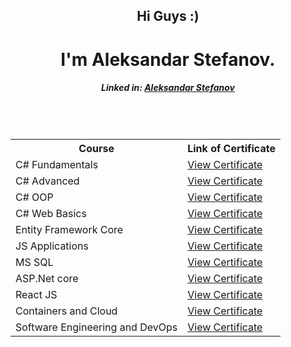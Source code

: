 <h2 align="center">Hi Guys :)</h1>
<h1 align="center">I'm Aleksandar Stefanov.</h1>
<h5 align="center">Linked in: <a href="https://www.linkedin.com/in/aleksandar-stefanov-870998244/">Aleksandar Stefanov</a></h5>
<br />
<br /> 
<table align="center">
  <tr>
    <th>Course</th>
    <th>Link of Certificate</th>    
  </tr>
  <tr>
    <td>C# Fundamentals</td>
    <td><a href="https://softuni.bg/certificates/details/96364/3ea52579">View Certificate</a></td>    
  </tr>	
  <tr>
    <td>C# Advanced</td>
    <td><a href="https://softuni.bg/certificates/details/98125/7dae7217">View Certificate</a></td>    
  </tr>	
  <tr>
    <td>C# OOP</td>
    <td><a href="https://softuni.bg/certificates/details/104266/2e6ea1f5">View Certificate</a></td>    
  </tr>	
  <tr>
    <td>C# Web Basics</td>
    <td><a href="https://softuni.bg/certificates/details/126333/875945ab">View Certificate</a></td>    
  </tr>	
  <tr>
    <td>Entity Framework Core</td>
    <td><a href="https://softuni.bg/certificates/details/119197/28e3339b">View Certificate</a></td>    
  </tr>	
  <tr>
    <td>JS Applications</td>
    <td><a href="https://softuni.bg/certificates/details/110281/fd8b85cd">View Certificate</a></td>    
  </tr>	
   <tr>
    <td>MS SQL</td>
    <td><a href="https://softuni.bg/certificates/details/114042/aa4b1d47">View Certificate</a></td>    
  </tr>	
  <tr>
    <td>ASP.Net core</td>
    <td><a href="https://softuni.bg/certificates/details/132658/26786143">View Certificate</a></td>    
  </tr>	
   <tr>
    <td>React JS</td>
    <td><a href="https://softuni.bg/certificates/details/140747/716d3862">View Certificate</a></td>    
  </tr>	
  <tr>
    <td>Containers and Cloud</td>
    <td><a href="https://softuni.bg/certificates/details/192053/396f7775">View Certificate</a></td>    
  </tr>	
  <tr>
    <td>Software Engineering and DevOps</td>
    <td><a href="https://softuni.bg/certificates/details/201576/6cce47fd">View Certificate</a></td>    
  </tr>	
</table>



<!--
**Sand82/Sand82** is a ✨ _special_ ✨ repository because its `README.md` (this file) appears on your GitHub profile.

Here are some ideas to get you started:

- 🔭 I’m currently working on ...
- 🌱 I’m currently learning ...
- 👯 I’m looking to collaborate on ...
- 🤔 I’m looking for help with ...
- 💬 Ask me about ...
- 📫 How to reach me: ...
- 😄 Pronouns: ...
- ⚡ Fun fact: ...
-->
